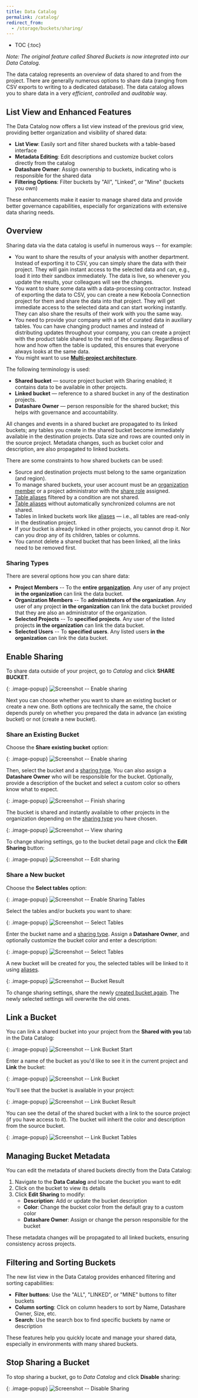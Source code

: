 ```yaml
---
title: Data Catalog
permalink: /catalog/
redirect_from:
  - /storage/buckets/sharing/
---
```


- TOC
  {:toc}

_Note: The original feature called Shared Buckets is now integrated into our Data Catalog._

The data catalog represents an overview of data shared to and from the project. There are generally numerous options
to share data (ranging from CSV exports to writing to a dedicated database). The data catalog
allows you to share data in a very _efficient_, _controlled_ and _auditable_ way.

## List View and Enhanced Features

The Data Catalog now offers a list view instead of the previous grid view, providing better organization and visibility of shared data:

- **List View**: Easily sort and filter shared buckets with a table-based interface
- **Metadata Editing**: Edit descriptions and customize bucket colors directly from the catalog
- **Datashare Owner**: Assign ownership to buckets, indicating who is responsible for the shared data
- **Filtering Options**: Filter buckets by "All", "Linked", or "Mine" (buckets you own)

These enhancements make it easier to manage shared data and provide better governance capabilities, especially for organizations with extensive data sharing needs.

## Overview

Sharing data via the data catalog is useful in numerous ways -- for example:

- You want to share the results of your analysis with another department. Instead of exporting it to CSV, you can simply share the
  data with their project. They will gain instant access to the selected data and can, e.g., load it into their sandbox
  immediately. The data is live, so whenever you update the results, your colleagues will see the changes.
- You want to share some data with a data-processing contractor. Instead of exporting the data to CSV, you can create a new Keboola
  Connection project for them and share the data into that project. They will get immediate access to the selected data and can
  start working instantly. They can also share the results of their work with you the same way.
- You need to provide your company with a set of curated data in auxiliary tables. You can have changing product names and
  instead of distributing updates throughout your company, you can create a project with the product table shared to
  the rest of the company. Regardless of how and how often the table is updated, this ensures that everyone always looks at the
  same data.
- You might want to use [**Multi-project architecture**](#multi-project-architecture).

The following terminology is used:

- **Shared bucket** — source project bucket with Sharing enabled; it contains data to be available in other projects.
- **Linked bucket** — reference to a shared bucket in any of the destination projects.
- **Datashare Owner** — person responsible for the shared bucket; this helps with governance and accountability.

All changes and events in a shared bucket are propagated to its linked buckets; any tables you create in the shared bucket become immediately available in the destination projects. Data size and rows are counted only in the source project. Metadata changes, such as bucket color and description, are also propagated to linked buckets.

There are some constraints to how shared buckets can be used:

- Source and destination projects must belong to the same organization (and region).
- To manage shared buckets, your user account must be an [organization member](/management/organization/) or a project administrator with the [share role](/management/project/users/#user-roles) assigned.
- [Table aliases](/storage/tables/#aliases) filtered by a condition are not shared.
- [Table aliases](/storage/tables/#aliases) without automatically synchronized columns are not shared.
- Tables in linked buckets work like [aliases](/storage/tables/#aliases) — i.e., all tables are read-only in the destination project.
- If your bucket is already linked in other projects, you cannot drop it. Nor can you drop any of its children, tables or columns.
- You cannot delete a shared bucket that has been linked, all the links need to be removed first.

### Sharing Types

There are several options how you can share data:

- **Project Members** -- To the **entire [organization](/management/organization/)**. Any user of any project **in the organization** can link the data bucket.
- **Organization Members** -- To **administrators of the organization**. Any user of any project **in the organization** can link the data bucket provided that they are also an administrator of the organization.
- **Selected Projects** -- To **specified projects**. Any user of the listed projects **in the organization** can link the data bucket.
- **Selected Users** -- To **specified users**. Any listed users **in the organization** can link the data bucket.

## Enable Sharing

To share data outside of your project, go to _Catalog_ and click **SHARE BUCKET**.

{: .image-popup}
![Screenshot -- Enable sharing](/catalog/catalog-1.png)

Next you can choose whether you want to share an existing bucket or create a new one. Both options are technically the same, the choice
depends purely on whether you prepared the data in advance (an existing bucket) or not (create a new bucket).

### Share an Existing Bucket

Choose the **Share existing bucket** option:

{: .image-popup}
![Screenshot -- Enable sharing](/catalog/catalog-2.png)

Then, select the bucket and a [sharing type](#sharing-types). You can also assign a **Datashare Owner** who will be responsible for the bucket. Optionally, provide a description of the bucket and select a custom color so others know what to expect.

{: .image-popup}
![Screenshot -- Finish sharing](/catalog/catalog-3.png)

The bucket is shared and instantly available to other projects in the organization depending on the [sharing type](#sharing-types)
you have chosen.

{: .image-popup}
![Screenshot -- View sharing](/catalog/catalog-4.png)

To change sharing settings, go to the bucket detail page and click the **Edit Sharing** button:

{: .image-popup}
![Screenshot -- Edit sharing](/catalog/catalog-5.png)

### Share a New bucket

Choose the **Select tables** option:

{: .image-popup}
![Screenshot -- Enable Sharing Tables](/catalog/catalog-6.png)

Select the tables and/or buckets you want to share:

{: .image-popup}
![Screenshot -- Select Tables](/catalog/catalog-7.png)

Enter the bucket name and a [sharing type](#sharing-type). Assign a **Datashare Owner**, and optionally customize the bucket color and enter a description:

{: .image-popup}
![Screenshot -- Select Tables](/catalog/catalog-8.png)

A new bucket will be created for you, the selected tables will be linked to it using [aliases](/storage/tables/#aliases).

{: .image-popup}
![Screenshot -- Bucket Result](/catalog/catalog-9.png)

To change sharing settings, share the newly [created bucket again](#share-an-existing-bucket). The newly selected settings will overwrite the old ones.

## Link a Bucket

You can link a shared bucket into your project from the **Shared with you** tab in the Data Catalog:

{: .image-popup}
![Screenshot -- Link Bucket Start](/catalog/catalog-10.png)

Enter a name of the bucket as you'd like to see it in the current project and **Link** the bucket:

{: .image-popup}
![Screenshot -- Link Bucket](/catalog/catalog-11.png)

You'll see that the bucket is available in your project:

{: .image-popup}
![Screenshot -- Link Bucket Result](/catalog/catalog-12.png)

You can see the detail of the shared bucket with a link to the source project (if you have access to it). The bucket will inherit the color and description from the source bucket.

{: .image-popup}
![Screenshot -- Link Bucket Tables](/catalog/catalog-13.png)

## Managing Bucket Metadata

You can edit the metadata of shared buckets directly from the Data Catalog:

1. Navigate to the **Data Catalog** and locate the bucket you want to edit
2. Click on the bucket to view its details
3. Click **Edit Sharing** to modify:
   - **Description**: Add or update the bucket description
   - **Color**: Change the bucket color from the default gray to a custom color
   - **Datashare Owner**: Assign or change the person responsible for the bucket

These metadata changes will be propagated to all linked buckets, ensuring consistency across projects.

## Filtering and Sorting Buckets

The new list view in the Data Catalog provides enhanced filtering and sorting capabilities:

- **Filter buttons**: Use the "ALL", "LINKED", or "MINE" buttons to filter buckets
- **Column sorting**: Click on column headers to sort by Name, Datashare Owner, Size, etc.
- **Search**: Use the search box to find specific buckets by name or description

These features help you quickly locate and manage your shared data, especially in environments with many shared buckets.

## Stop Sharing a Bucket

To stop sharing a bucket, go to _Data Catalog_ and click **Disable** sharing:

{: .image-popup}
![Screenshot -- Disable Sharing](/catalog/catalog-14.png)
